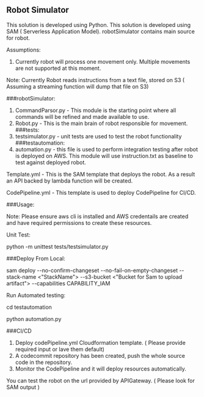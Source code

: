## Robot Simulator

This solution is developed using Python. This solution is developed using SAM ( Serverless Application Model).
robotSimulator contains main source for robot.

Assumptions: 

1. Currently robot will process one movement only. Multiple movements are not supported at this moment.

Note: Currently Robot reads instructions from a text file, stored on S3 ( Assuming a streaming function will dump that file on S3)

###robotSimulator:
1. CommandParsor.py - This module is the starting point where all commands will be refined and made available to use.
2. Robot.py        - This is the main brain of robot responsible for movement.
###tests:
1. testsimulator.py - unit tests are used to test the robot functionality
###testautomation:
1. automation.py - this file is used to perform integration testing after robot is deployed on AWS. This module will use 
instruction.txt as baseline to test against deployed robot.

Template.yml - This is the SAM template that deploys the robot. As a result an API backed by lambda function will be created.

CodePipeline.yml - This template is used to deploy CodePipeline for CI/CD.

###Usage:

Note: Please ensure aws cli is installed and AWS credentails are created and have required permissions to create these resources.

Unit Test:

python -m unittest tests/testsimulator.py

###Deploy From Local:

sam deploy --no-confirm-changeset --no-fail-on-empty-changeset --stack-name <"StackName"> --s3-bucket <"Bucket for Sam to upload artifact">  --capabilities CAPABILITY_IAM

Run Automated testing:

cd testautomation

python automation.py <StackName>


###CI/CD

1. Deploy codePipeline.yml Cloudformation template. ( Please provide required input or lave them default)
2. A codecommit repository has been created, push the whole source code in the repository.
3. Monitor the CodePipeline and it will deploy resources automatically.

You can test the robot on the url provided by APIGateway. ( Please look for SAM output )